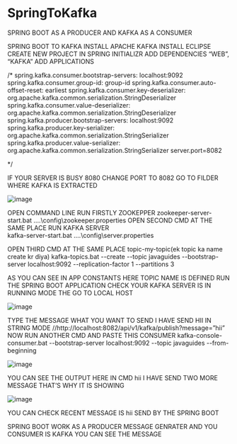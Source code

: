 # SpringToKafka

SPRING BOOT AS A PRODUCER AND KAFKA AS A CONSUMER

SPRING BOOT TO KAFKA
INSTALL APACHE KAFKA
INSTALL ECLIPSE
CREATE NEW PROJECT IN SPRING INITIALIZR ADD DEPENDENCIES “WEB”, “KAFKA”
ADD APPLICATIONS

/*
spring.kafka.consumer.bootstrap-servers: localhost:9092
spring.kafka.consumer.group-id: group-id
spring.kafka.consumer.auto-offset-reset: earliest
spring.kafka.consumer.key-deserializer: org.apache.kafka.common.serialization.StringDeserializer
spring.kafka.consumer.value-deserializer: org.apache.kafka.common.serialization.StringDeserializer
spring.kafka.producer.bootstrap-servers: localhost:9092
spring.kafka.producer.key-serializer: org.apache.kafka.common.serialization.StringSerializer
spring.kafka.producer.value-serializer: org.apache.kafka.common.serialization.StringSerializer
server.port=8082

*/

IF YOUR SERVER IS BUSY 8080 CHANGE PORT TO 8082
GO TO FILDER WHERE KAFKA IS EXTRACTED 

![image](https://github.com/Lehar1107/SpringToKafka/assets/126607616/de6ce94e-9667-46ea-b04b-493497a56c69)

 
OPEN COMMAND LINE
RUN FIRSTLY ZOOKEPPER
     zookeeper-server-start.bat ..\..\config\zookeeper.properties
OPEN SECOND CMD AT THE SAME PLACE
RUN KAFKA SERVER  
     kafka-server-start.bat ..\..\config\server.properties

OPEN THIRD CMD AT THE SAME PLACE
       topic-my-topic(ek topic ka name create kr diya)
       kafka-topics.bat --create --topic javaguides --bootstrap-server localhost:9092 --replication-factor 1 --partitions 3

AS YOU CAN SEE IN APP CONSTANTS HERE TOPIC NAME IS DEFINED
RUN THE SPRING BOOT APPLICATION CHECK YOUR KAFKA SERVER IS IN RUNNING MODE
THE GO TO LOCAL HOST

   ![image](https://github.com/Lehar1107/SpringToKafka/assets/126607616/5942a456-4b9a-4c3f-a07b-26701421eecc)

TYPE THE MESSAGE WHAT YOU WANT TO SEND I HAVE SEND HII IN STRING MODE
//http://localhost:8082/api/v1/kafka/publish?message=”hii”
NOW RUN ANOTHER CMD AND PASTE THIS CONSUMER
kafka-console-consumer.bat --bootstrap-server localhost:9092 --topic javaguides --from-beginning

   ![image](https://github.com/Lehar1107/SpringToKafka/assets/126607616/4490381e-e470-4761-93cb-531bbcb104a7)

YOU CAN SEE THE OUTPUT HERE IN CMD hii
I HAVE SEND TWO MORE MESSAGE THAT’S WHY IT IS SHOWING

  ![image](https://github.com/Lehar1107/SpringToKafka/assets/126607616/4d782504-58ed-4605-a8c2-cf7b9dc7250a)
 
YOU CAN CHECK RECENT MESSAGE IS hii SEND BY THE SPRING BOOT

SPRING BOOT WORK AS A PRODUCER MESSAGE GENRATER AND YOU CONSUMER IS KAFKA YOU CAN SEE THE MESSAGE


